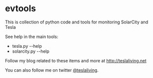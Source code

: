 # evtools
This is collection of python code and tools for monitoring SolarCity and Tesla

See help in the main tools:
* tesla.py --help
* solarcity.py --help
    
Follow my blog related to these items and more at http://teslaliving.net

You can also follow me on twitter [@teslaliving](http://www.twitter.com/teslaliving "@teslaliving").
